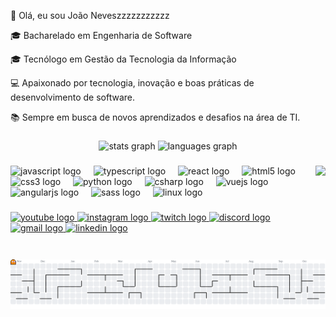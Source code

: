 👋 Olá, eu sou João Neveszzzzzzzzzzz

🎓 Bacharelado em Engenharia de Software

🎓 Tecnólogo em Gestão da Tecnologia da Informação

💻 Apaixonado por tecnologia, inovação e boas práticas de desenvolvimento de software.

📚 Sempre em busca de novos aprendizados e desafios na área de TI.

###

<div align="center">
  <img src="https://github-readme-stats.vercel.app/api?username=JoaoNevez&hide_title=false&hide_rank=false&show_icons=true&include_all_commits=true&count_private=true&disable_animations=false&theme=dracula&locale=pt-br&hide_border=false" height="150" alt="stats graph" />
  <img src="https://github-readme-stats.vercel.app/api/top-langs?username=JoaoNevez&locale=pt-br&hide_title=false&layout=compact&card_width=320&langs_count=5&theme=dracula&hide_border=false&cache_seconds=60" height="150" alt="languages graph" />
</div>

###

<img align="right" height="150" src="https://media.tenor.com/Cdiyoqr2s6AAAAAj/cat-chase.gif" />

###

<div align="left">
  <img src="https://cdn.jsdelivr.net/gh/devicons/devicon/icons/javascript/javascript-original.svg" height="30" alt="javascript logo" />
  <img width="12" />
  <img src="https://cdn.jsdelivr.net/gh/devicons/devicon/icons/typescript/typescript-original.svg" height="30" alt="typescript logo" />
  <img width="12" />
  <img src="https://cdn.jsdelivr.net/gh/devicons/devicon/icons/react/react-original.svg" height="30" alt="react logo" />
  <img width="12" />
  <img src="https://cdn.jsdelivr.net/gh/devicons/devicon/icons/html5/html5-original.svg" height="30" alt="html5 logo" />
  <img width="12" />
  <img src="https://cdn.jsdelivr.net/gh/devicons/devicon/icons/css3/css3-original.svg" height="30" alt="css3 logo" />
  <img width="12" />
  <img src="https://cdn.jsdelivr.net/gh/devicons/devicon/icons/python/python-original.svg" height="30" alt="python logo" />
  <img width="12" />
  <img src="https://cdn.jsdelivr.net/gh/devicons/devicon/icons/csharp/csharp-original.svg" height="30" alt="csharp logo" />
  <img width="12" />
  <img src="https://cdn.jsdelivr.net/gh/devicons/devicon/icons/vuejs/vuejs-original.svg" height="30" alt="vuejs logo" />
  <img width="12" />
  <img src="https://cdn.jsdelivr.net/gh/devicons/devicon/icons/angularjs/angularjs-original.svg" height="30" alt="angularjs logo" />
  <img width="12" />
  <img src="https://cdn.jsdelivr.net/gh/devicons/devicon/icons/sass/sass-original.svg" height="30" alt="sass logo" />
  <img width="12" />
  <img src="https://cdn.jsdelivr.net/gh/devicons/devicon/icons/linux/linux-original.svg" height="30" alt="linux logo" />
</div>

###

<div align="left">
  <a href="https://www.youtube.com/@Namilinux" target="_blank">
    <img src="https://img.shields.io/static/v1?message=Youtube&logo=youtube&label=&color=FF0000&logoColor=white&labelColor=&style=for-the-badge" height="35" alt="youtube logo" />
  </a>
  <a href="https://www.instagram.com/021letalidade" target="_blank">
    <img src="https://img.shields.io/static/v1?message=Instagram&logo=instagram&label=&color=E4405F&logoColor=white&labelColor=&style=for-the-badge" height="35" alt="instagram logo" />
  </a>
  <a href="https://www.twitch.tv/021letalidade" target="_blank">
    <img src="https://img.shields.io/static/v1?message=Twitch&logo=twitch&label=&color=9146FF&logoColor=white&labelColor=&style=for-the-badge" height="35" alt="twitch logo" />
  </a>
  <a href="https://discordapp.com/users/1349464599929290773" target="_blank">
    <img src="https://img.shields.io/static/v1?message=Discord&logo=discord&label=&color=7289DA&logoColor=white&labelColor=&style=for-the-badge" height="35" alt="discord logo" />
  </a>
  <a href="mailto:joaoneves.work@gmail.com" target="_blank">
    <img src="https://img.shields.io/static/v1?message=Gmail&logo=gmail&label=&color=D14836&logoColor=white&labelColor=&style=for-the-badge" height="35" alt="gmail logo" />
  </a>
  <a href="https://br.linkedin.com/in/joaonevez" target="_blank">
    <img src="https://img.shields.io/static/v1?message=LinkedIn&logo=linkedin&label=&color=0077B5&logoColor=white&labelColor=&style=for-the-badge" height="35" alt="linkedin logo" />
  </a>
</div>

###

<br clear="both" />

<div align="center">
  <picture>
    <source media="(prefers-color-scheme: dark)" srcset="https://raw.githubusercontent.com/JoaoNevez/JoaoNevez/output/pacman-contribution-graph-dark.svg" />
    <source media="(prefers-color-scheme: light)" srcset="https://raw.githubusercontent.com/JoaoNevez/JoaoNevez/output/pacman-contribution-graph.svg" />
    <img alt="pacman contribution graph" src="https://raw.githubusercontent.com/JoaoNevez/JoaoNevez/output/pacman-contribution-graph.svg" />
  </picture>
</div>
